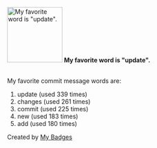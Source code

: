<img src="https://my-badges.github.io/my-badges/favorite-word.png" alt="My favorite word is &quot;update&quot;." title="My favorite word is &quot;update&quot;." width="128">
<strong>My favorite word is &quot;update&quot;.</strong>
<br><br>

My favorite commit message words are:

1. update (used 339 times)
2. changes (used 261 times)
3. commit (used 225 times)
4. new (used 183 times)
5. add (used 180 times)


Created by <a href="https://github.com/my-badges/my-badges">My Badges</a>